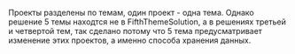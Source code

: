 Проекты разделены по темам, один проект - одна тема. Однако решение 5 темы находтся не в FifthThemeSolution, а в решениях третьей и четвертой тем, так сделано потому что 5 тема предусматривает изменение этих проектов, а именно способа хранения данных.
